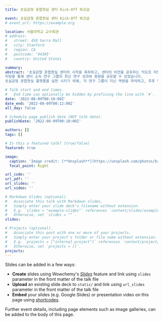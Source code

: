```yaml
---
title: 초실감형 혼합현실 센터 Kick-Off 워크샵

event: 초실감형 혼합현실 센터 Kick-Off 워크샵
# event_url: https://example.org

location: 서울대학교 교수회관
# address:
#   street: 450 Serra Mall
#   city: Stanford
#   region: CA
#   postcode: '94305'
#   country: United States

summary: 
abstract: '초실감형 혼합현실 센터의 시작을 축하하고, 센터의 비전을 공유하는 킥오프 미팅을 마련하였습니다. 
미팅을 통해 센터 소속 연구 그룹의 최신 연구 성과와 동향을 공유할 수 있었습니다. 
초실감형 혼합현실 플랫폼을 실현 시키기 위해, 각 연구 그룹이 지닌 역량을 파악하고, 추후 연구 협력을 위한 발판을 마련하였습니다.'

# Talk start and end times.
#   End time can optionally be hidden by prefixing the line with `#`.
date: '2022-08-09T00:10:00Z'
date_end: '2022-08-09T00:12:00Z'
all_day: false

# Schedule page publish date (NOT talk date).
publishDate: '2022-08-09T00:10:00Z'

authors: []
tags: []

# Is this a featured talk? (true/false)
featured: true

image:
  caption: 'Image credit: [**Unsplash**](https://unsplash.com/photos/bzdhc5b3Bxs)'
  focal_point: Right

url_code: ''
url_pdf: ''
url_slides: ''
url_video: ''

# Markdown Slides (optional).
#   Associate this talk with Markdown slides.
#   Simply enter your slide deck's filename without extension.
#   E.g. `slides = "example-slides"` references `content/slides/example-slides.md`.
#   Otherwise, set `slides = ""`.
slides:

# Projects (optional).
#   Associate this post with one or more of your projects.
#   Simply enter your project's folder or file name without extension.
#   E.g. `projects = ["internal-project"]` references `content/project/deep-learning/index.md`.
#   Otherwise, set `projects = []`.
projects:
---
```


Slides can be added in a few ways:

- **Create** slides using Wowchemy's [_Slides_](https://wowchemy.com/docs/managing-content/#create-slides) feature and link using `slides` parameter in the front matter of the talk file
- **Upload** an existing slide deck to `static/` and link using `url_slides` parameter in the front matter of the talk file
- **Embed** your slides (e.g. Google Slides) or presentation video on this page using [shortcodes](https://wowchemy.com/docs/writing-markdown-latex/).

Further event details, including page elements such as image galleries, can be added to the body of this page.
